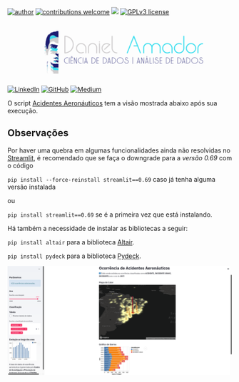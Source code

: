 
[![author](https://img.shields.io/badge/author-daniel-cyan.svg)](https://www.linkedin.com/in/daniel-sousa-amador) [![contributions welcome](https://img.shields.io/badge/contributions-welcome-darkblue.svg?style=flat)](https://github.com/amadords) [![](https://img.shields.io/badge/python-3.6+-cyan.svg)](https://www.python.org/downloads/release/python-365/) [![GPLv3 license](https://img.shields.io/badge/License-GPLv3-white.svg)](http://perso.crans.org/besson/LICENSE.html)

<p align="center">
  <img src="https://github.com/amadords/Portfolio/blob/master/github.png" >
</p>

[![LinkedIn](https://img.shields.io/badge/LinkedIn-DanielSousaAmador-cyan.svg)](https://www.linkedin.com/in/daniel-sousa-amador)
[![GitHub](https://img.shields.io/badge/GitHub-amadords-darkblue.svg)](https://github.com/amadords)
[![Medium](https://img.shields.io/badge/Medium-DanielSousaAmador-white.svg)](https://daniel-s-amador.medium.com/)

O script [Acidentes Aeronáuticos](https://github.com/amadords/Projetos-Publicos/blob/master/acidentes-aeronauticos/acidentes-aeronauticos.py) tem a visão mostrada abaixo após sua execução.

## **Observações**

Por haver uma quebra em algumas funcionalidades ainda não resolvidas no [Streamlit](https://docs.streamlit.io/en/stable/api.html), é recomendado que se faça o downgrade para a *versão 0.69* com o código

`pip install --force-reinstall streamlit==0.69` caso já tenha alguma versão instalada

ou

`pip install streamlit==0.69` se é a primeira vez que está instalando.

Há também a necessidade de instalar as bibliotecas a seguir:

`pip install altair` para a biblioteca [Altair](https://pypi.org/project/altair/).

`pip install pydeck` para a biblioteca [Pydeck](https://pypi.org/project/pydeck/).



![img](https://raw.githubusercontent.com/amadords/images/main/streamlit-tela-acidentes-aeronauticos.png)
